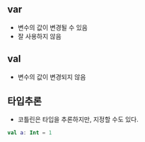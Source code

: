 ## var
- 변수의 값이 변경될 수 있음
- 잘 사용하지 않음

## val
- 변수의 값이 변경되지 않음

## 타입추론
- 코틀린은 타입을 추론하지만, 지정할 수도 있다.
```kotlin
val a: Int = 1
```